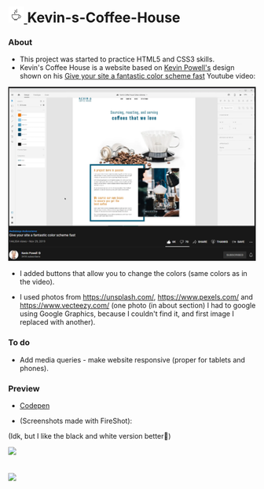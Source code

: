 #  <a href="https://codepen.io/zakrzewskib/pen/qBmYwyx" target="_blank"> <img src="https://github.com/zakrzewskib/Kevin-s-Coffee-House/blob/main/img/coffee.jpg" width="32px">  </a> Kevin-s-Coffee-House

### About
* This project was started to practice HTML5 and CSS3 skills.
* Kevin's Coffee House is a website based on
<a href="https://www.youtube.com/channel/UCJZv4d5rbIKd4QHMPkcABCw">Kevin Powell's</a>
design shown on his 
<a href="https://www.youtube.com/watch?v=mq8LYj6kRyE">Give your site a fantastic color scheme fast</a> Youtube video:

<p align="center">
  <img src="https://github.com/zakrzewskib/Kevin-s-Coffee-House/blob/main/screenshots/yt-screenshoot.PNG" width="700px">
</p>

* I added buttons that allow you to change the colors (same colors as in the video).

<!-- * A lot of code is based on Udemy course that I finished:
<a href="https://www.udemy.com/course/design-and-develop-a-killer-website-with-html5-and-css3/">Build Responsive Real-World Websites with HTML and CSS</a> by
<a href="https://www.udemy.com/user/jonasschmedtmann/">Jonas Schmedtmann</a>. -->

* I used photos from https://unsplash.com/, https://www.pexels.com/ and https://www.vecteezy.com/ (one photo (in about section) I had to google using Google Graphics, because I couldn't find it, and first image I replaced with another).

### To do
* Add media queries - make website responsive (proper for tablets and phones).

### Preview

* <a href="https://codepen.io/zakrzewskib/pen/qBmYwyx">Codepen</a>

* (Screenshots made with FireShot):
<!-- 
<p float="left">
<img src="https://github.com/zakrzewskib/Kevin-s-Coffee-House/blob/main/screenshots/preview-2021-08-21-black.png" width="400px">
<img src="https://github.com/zakrzewskib/Kevin-s-Coffee-House/blob/main/screenshots/preview-2021-08-21-colors.png" width="400px">
</p>
 -->
 (Idk, but I like the black and white version better🤔)
 
 <img src="https://github.com/zakrzewskib/Kevin-s-Coffee-House/blob/main/screenshots/preview-2021-08-21-black.png">
 
 <br>
 <br>
 <br>
 
 <img src="https://github.com/zakrzewskib/Kevin-s-Coffee-House/blob/main/screenshots/preview-2021-08-21-colors.png">

